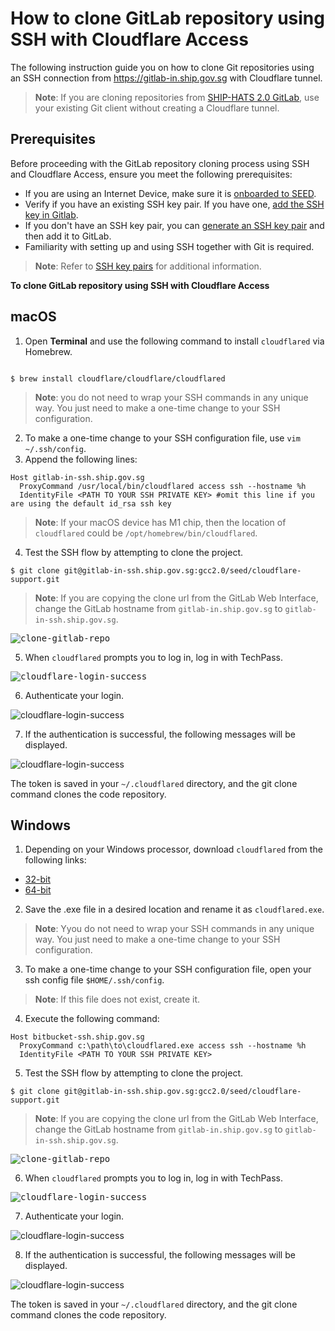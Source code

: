 # How to clone GitLab repository using SSH with Cloudflare Access

The following instruction guide you on how to clone Git repositories using an SSH connection from https://gitlab-in.ship.gov.sg with Cloudflare tunnel.

> **Note**:
> If you are cloning repositories from [SHIP-HATS 2.0 GitLab](https://sgts.gitlab-dedicated.com), use your existing Git client without creating a Cloudflare tunnel.

## Prerequisites

Before proceeding with the GitLab repository cloning process using SSH and Cloudflare Access, ensure you meet the following prerequisites:

- If you are using an Internet Device, make sure it is [onboarded to SEED](onboard-device/identify-onboarding-persona).
- Verify if you have an existing SSH key pair. If you have one, [add the SSH key in Gitlab](https://gitlab-in.ship.gov.sg/-/profile/keys).
- If you don't have an SSH key pair, you can [generate an SSH key pair](https://gitlab-in.ship.gov.sg/help/user/ssh.md#generate-an-ssh-key-pair) and then add it to GitLab.
- Familiarity with setting up and using SSH together with Git is required.

> **Note**:
> Refer to [SSH key pairs](https://gitlab-in.ship.gov.sg/help/user/ssh) for additional information.

**To clone GitLab repository using SSH with Cloudflare Access**

<!-- tabs:start -->

## **macOS**

1. Open **Terminal** and use the following command to install `cloudflared` via Homebrew.

```

$ brew install cloudflare/cloudflare/cloudflared

```
> **Note**:
> you do not need to wrap your SSH commands in any unique way. You just need to make a one-time change to your SSH configuration.

2. To make a one-time change to your SSH configuration file, use `vim ~/.ssh/config`.
3. Append the following lines:

```
Host gitlab-in-ssh.ship.gov.sg
  ProxyCommand /usr/local/bin/cloudflared access ssh --hostname %h
  IdentityFile <PATH TO YOUR SSH PRIVATE KEY> #omit this line if you are using the default id_rsa ssh key
```

> **Note**:
> If your macOS device has M1 chip, then the location of `cloudflared` could be `/opt/homebrew/bin/cloudflared`.

4. Test the SSH flow by attempting to clone the project.

```
$ git clone git@gitlab-in-ssh.ship.gov.sg:gcc2.0/seed/cloudflare-support.git

```

> **Note**:
> If you are copying the clone url from the GitLab Web Interface, change the GitLab hostname from `gitlab-in.ship.gov.sg` to `gitlab-in-ssh.ship.gov.sg`.

<kbd>![clone-gitlab-repo](../images/clone-gitlab-repo-cloudflared.png ':size=600')</kbd>

5. When `cloudflared` prompts you to log in, log in with TechPass.

<kbd>![cloudflare-login-success](../images/cloudflare-login-success-1.png ':size=600')</kbd>

6. Authenticate your login.

![cloudflare-login-success](../images/cloudflare-login-success-2.png ':size=600')

7. If the authentication is successful, the following messages will be displayed.

![cloudflare-login-success](../images/cloudflare-login-success-3.png ':size=600')

The token is saved in your `~/.cloudflared` directory, and the git clone command clones the code repository.


## **Windows**

1. Depending on your Windows processor, download `cloudflared` from the following links:
  - [32-bit](https://github.com/cloudflare/cloudflared/releases/latest/download/cloudflared-windows-386.exe)
  - [64-bit](https://github.com/cloudflare/cloudflared/releases/latest/download/cloudflared-windows-amd64.exe)

2. Save the .exe file in a desired location and rename it as `cloudflared.exe`.

> **Note**:
>Yyou do not need to wrap your SSH commands in any unique way. You just need to make a one-time change to your SSH configuration.

3. To make a one-time change to your SSH configuration file, open your ssh config file `$HOME/.ssh/config`.

> **Note**:
> If this file does not exist, create it.

4. Execute the following command:

```
Host bitbucket-ssh.ship.gov.sg
  ProxyCommand c:\path\to\cloudflared.exe access ssh --hostname %h
  IdentityFile <PATH TO YOUR SSH PRIVATE KEY>
```
5. Test the SSH flow by attempting to clone the project.

```
$ git clone git@gitlab-in-ssh.ship.gov.sg:gcc2.0/seed/cloudflare-support.git

```

> **Note**:
> If you are copying the clone url from the GitLab Web Interface, change the GitLab hostname from `gitlab-in.ship.gov.sg` to `gitlab-in-ssh.ship.gov.sg`.

<kbd>![clone-gitlab-repo](../images/clone-gitlab-repo-cloudflared.png ':size=600')</kbd>

6. When `cloudflared` prompts you to log in, log in with TechPass.

<kbd>![cloudflare-login-success](../images/cloudflare-login-success-1.png ':size=600')</kbd>

7. Authenticate your login.

![cloudflare-login-success](../images/cloudflare-login-success-2.png ':size=600')

8. If the authentication is successful, the following messages will be displayed.

![cloudflare-login-success](../images/cloudflare-login-success-3.png ':size=600')

The token is saved in your `~/.cloudflared` directory, and the git clone command clones the code repository.
<!-- tabs:end -->
